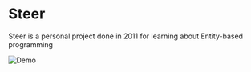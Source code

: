 # Steer
Steer is a personal project done in 2011 for learning about Entity-based programming

![Demo](http://i.imgur.com/r29JuDH.png)
